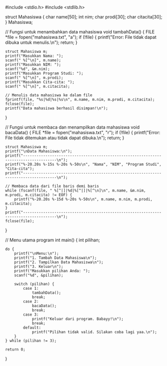 #include <stdio.h>
#include <stdlib.h>


struct Mahasiswa {
    char name[50];
    int nim; 
    char prodi[30];
    char citacita[30];
} Mahasiswa;

// Fungsi untuk menambahkan data mahasiswa
void tambahData() {
    FILE *file = fopen("mahasiswa.txt", "a");
    if (!file) {
        printf("Error: File tidak dapat dibuka untuk menulis.\n");
        return;
    }

    struct Mahasiswa m;
    printf("Masukkan Nama: ");
    scanf(" %[^\n]", m.name); 
    printf("Masukkan NIM: ");
    scanf("%d", &m.nim);      
    printf("Masukkan Program Studi: ");
    scanf(" %[^\n]", m.prodi);
    printf("Masukkan Cita-cita: ");
    scanf(" %[^\n]", m.citacita);

    // Menulis data mahasiswa ke dalam file
    fprintf(file, "%s|%d|%s|%s\n", m.name, m.nim, m.prodi, m.citacita);
    fclose(file);
    printf("Data mahasiswa berhasil disimpan!\n");
}

// Fungsi untuk membaca dan menampilkan data mahasiswa
void bacaData() {
    FILE *file = fopen("mahasiswa.txt", "r");
    if (!file) {
        printf("Error: File tidak ditemukan atau tidak dapat dibuka.\n");
        return;
    }

    struct Mahasiswa m;
    printf("\nData Mahasiswa:\n");
    printf("-------------------------------------------------------------------------------------\n");
    printf("%-20.20s %-15s %-20s %-50s\n", "Nama", "NIM", "Program Studi", "Cita-cita");
    printf("-------------------------------------------------------------------------------------\n");

    // Membaca data dari file baris demi baris
    while (fscanf(file, " %[^|]|%d|%[^|]|%[^\n]\n", m.name, &m.nim, m.prodi, m.citacita) != EOF) {
        printf("%-20.20s %-15d %-20s %-50s\n", m.name, m.nim, m.prodi, m.citacita);
    }
    printf("-------------------------------------------------------------------------------------\n");
    fclose(file);
}

// Menu utama program
int main() {
    int pilihan;

    do {
        printf("\nMenu:\n");
        printf("1. Tambah Data Mahasiswa\n");
        printf("2. Tampilkan Data Mahasiswa\n");
        printf("3. Keluar\n");
        printf("Masukkan pilihan Anda: ");
        scanf("%d", &pilihan);

        switch (pilihan) {
            case 1:
                tambahData();
                break;
            case 2:
                bacaData();
                break;
            case 3:
                printf("Keluar dari program. Babayy!\n");
                break;
            default:
                printf("Pilihan tidak valid. Silakan coba lagi yaa.\n");
        }
    } while (pilihan != 3);

    return 0;
}
